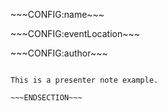 <!SLIDE[bg=/global/_images/backgrounds/pp_strasse_bunt_kl.jpg]>
<div class="title-name"><p>~~~CONFIG:name~~~</p></div>
<div class="title-eventlocation"><p>~~~CONFIG:eventLocation~~~</p></div>
<div class="title-author"><p>~~~CONFIG:author~~~</p></div>

~~~SECTION:notes~~~

This is a presenter note example.

~~~ENDSECTION~~~
